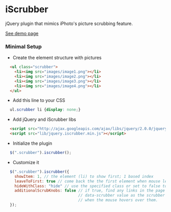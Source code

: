 iScrubber
=========

jQuery plugin that mimics iPhoto's picture scrubbing feature.

[See demo page](http://skarface.github.io/iscrubber/)

### Minimal Setup

* Create the element structure with pictures

`````html
  <ul class="scrubber">
    <li><img src="images/image1.png"></li>
    <li><img src="images/image2.png"></li>
    <li><img src="images/image3.png"></li>
    <li><img src="images/image4.png"></li>
  </ul>
`````

* Add this line to your CSS

`````css
  ul.scrubber li {display: none;}
`````

* Add jQuery and iScrubber libs

`````html
  <script src="http://ajax.googleapis.com/ajax/libs/jquery/2.0.0/jquery.min.js"></script>
  <script src="lib/jquery.iscrubber.min.js"></script>
`````

* Initialize the plugin

`````javascript
  $(".scrubber").iscrubber();
`````

* Customize it

`````javascript
  $(".scrubber").iscrubber({
    showItem: 1, // the element (li) to show first; 1 based index
    leaveToFirst: true // come back the the first element when mouse leaves scrubbing area
    hideWithClass: "hide" // use the specified class or set to false to use display:none
    additionalScrubKnobs: false // if true, find any links in the page that have the same
                                // data-scrubber value as the scrubber ul, and scrub images
                                // when the mouse hovers over them.
  });
`````
